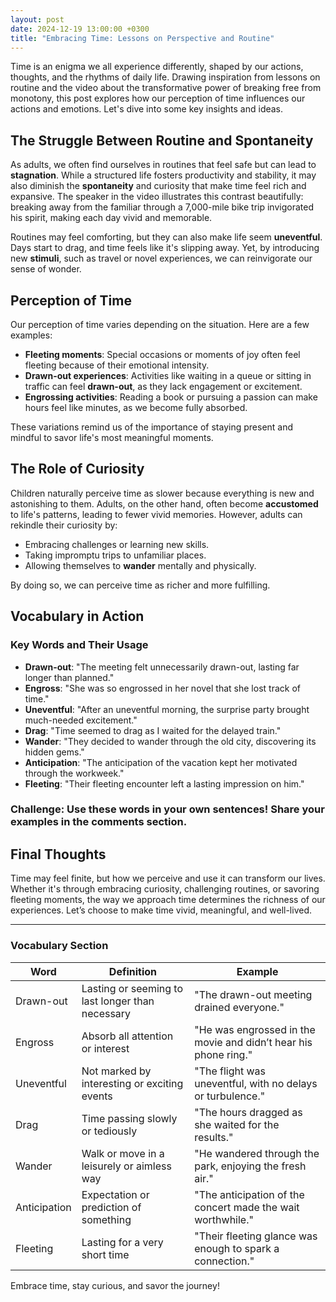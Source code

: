 ```yaml
---
layout: post
date: 2024-12-19 13:00:00 +0300
title: "Embracing Time: Lessons on Perspective and Routine"
---
```


Time is an enigma we all experience differently, shaped by our actions, thoughts, and the rhythms of daily life. Drawing inspiration from lessons on routine and the video about the transformative power of breaking free from monotony, this post explores how our perception of time influences our actions and emotions. Let's dive into some key insights and ideas.

## The Struggle Between Routine and Spontaneity

As adults, we often find ourselves in routines that feel safe but can lead to **stagnation**. While a structured life fosters productivity and stability, it may also diminish the **spontaneity** and curiosity that make time feel rich and expansive. The speaker in the video illustrates this contrast beautifully: breaking away from the familiar through a 7,000-mile bike trip invigorated his spirit, making each day vivid and memorable.

Routines may feel comforting, but they can also make life seem **uneventful**. Days start to drag, and time feels like it's slipping away. Yet, by introducing new **stimuli**, such as travel or novel experiences, we can reinvigorate our sense of wonder.

## Perception of Time

Our perception of time varies depending on the situation. Here are a few examples:

- **Fleeting moments**: Special occasions or moments of joy often feel fleeting because of their emotional intensity.
- **Drawn-out experiences**: Activities like waiting in a queue or sitting in traffic can feel **drawn-out**, as they lack engagement or excitement.
- **Engrossing activities**: Reading a book or pursuing a passion can make hours feel like minutes, as we become fully absorbed.

These variations remind us of the importance of staying present and mindful to savor life's most meaningful moments.

## The Role of Curiosity

Children naturally perceive time as slower because everything is new and astonishing to them. Adults, on the other hand, often become **accustomed** to life's patterns, leading to fewer vivid memories. However, adults can rekindle their curiosity by:

- Embracing challenges or learning new skills.
- Taking impromptu trips to unfamiliar places.
- Allowing themselves to **wander** mentally and physically.

By doing so, we can perceive time as richer and more fulfilling.

## Vocabulary in Action

### Key Words and Their Usage

- **Drawn-out**: "The meeting felt unnecessarily drawn-out, lasting far longer than planned."
- **Engross**: "She was so engrossed in her novel that she lost track of time."
- **Uneventful**: "After an uneventful morning, the surprise party brought much-needed excitement."
- **Drag**: "Time seemed to drag as I waited for the delayed train."
- **Wander**: "They decided to wander through the old city, discovering its hidden gems."
- **Anticipation**: "The anticipation of the vacation kept her motivated through the workweek."
- **Fleeting**: "Their fleeting encounter left a lasting impression on him."

### Challenge: Use these words in your own sentences! Share your examples in the comments section.

## Final Thoughts

Time may feel finite, but how we perceive and use it can transform our lives. Whether it's through embracing curiosity, challenging routines, or savoring fleeting moments, the way we approach time determines the richness of our experiences. Let’s choose to make time vivid, meaningful, and well-lived.

---

### Vocabulary Section

| Word         | Definition                                                                 | Example                                                                                  |
|--------------|-----------------------------------------------------------------------------|------------------------------------------------------------------------------------------|
| Drawn-out    | Lasting or seeming to last longer than necessary                          | "The drawn-out meeting drained everyone."                                              |
| Engross      | Absorb all attention or interest                                          | "He was engrossed in the movie and didn’t hear his phone ring."                         |
| Uneventful   | Not marked by interesting or exciting events                              | "The flight was uneventful, with no delays or turbulence."                              |
| Drag         | Time passing slowly or tediously                                          | "The hours dragged as she waited for the results."                                      |
| Wander       | Walk or move in a leisurely or aimless way                                | "He wandered through the park, enjoying the fresh air."                                 |
| Anticipation | Expectation or prediction of something                                    | "The anticipation of the concert made the wait worthwhile."                             |
| Fleeting     | Lasting for a very short time                                             | "Their fleeting glance was enough to spark a connection."                               |

Embrace time, stay curious, and savor the journey!